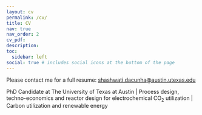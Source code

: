```yaml
---
layout: cv
permalink: /cv/
title: CV
nav: true
nav_order: 2
cv_pdf: 
description: 
toc:
  sidebar: left
social: true # includes social icons at the bottom of the page
---
```

Please contact me for a full resume: [shashwati.dacunha@austin.utexas.edu](mailto:shashwati.dacunha@austin.utexas.edu)

PhD Candidate at The University of Texas at Austin | Process design, techno-economics and reactor design for electrochemical CO<sub>2</sub> utilization | Carbon utilization and renewable energy
